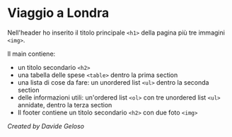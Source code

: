 # Viaggio a Londra

Nell'header ho inserito il titolo principale `<h1>` della pagina più tre immagini `<img>`.

Il main contiene:
- un titolo secondario `<h2>`
- una tabella delle spese `<table>` dentro la prima section
- una lista di cose da fare: un unordered list `<ul>` dentro la seconda section
- delle informazioni utili: un'ordered list `<ol>` con tre unordered list `<ul>` annidate, dentro la terza section
- Il footer contiene un titolo secondario `<h2>` con due foto `<img>`

_Created by Davide Geloso_
